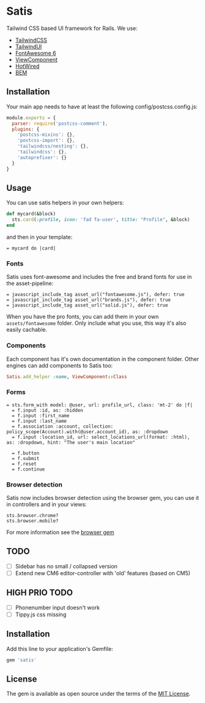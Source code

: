 # Satis

Tailwind CSS based UI framework for Rails.
We use:

- [TailwindCSS](https://tailwindcss.com)
- [TailwindUI](https://tailwindui.com)
- [FontAwesome 6](https://fontawesome.com/v6.0/)
- [ViewComponent](https://viewcomponent.org)
- [HotWired](https://hotwired.dev)
- [BEM](https://cssguidelin.es/#bem-like-naming)

## Installation

Your main app needs to have at least the following config/postcss.config.js:
```js
module.exports = {
  parser: require('postcss-comment'),
  plugins: {
    'postcss-mixins': {},
    'postcss-import': {},
    'tailwindcss/nesting': {},
    'tailwindcss': {},
    'autoprefixer': {}
  }
}
```

## Usage

You can use satis helpers in your own helpers:

```ruby
def mycard(&block)
  sts.card(:profile, icon: 'fad fa-user', title: "Profile", &block)
end
```

and then in your template:

```slim
= mycard do |card|
```

### Fonts

Satis uses font-awesome and includes the free and brand fonts for use in the asset-pipeline:

```slim
= javascript_include_tag asset_url("fontawesome.js"), defer: true
= javascript_include_tag asset_url("brands.js"), defer: true
= javascript_include_tag asset_url("solid.js"), defer: true
```

When you have the pro fonts, you can add them in your own `assets/fontawesome` folder.
Only include what you use, this way it's also easily cachable.

### Components

Each component has it's own documentation in the component folder.
Other engines can add components to Satis too:

```ruby
Satis.add_helper :name, ViewComponent::Class
```

### Forms

```slim
= sts.form_with model: @user, url: profile_url, class: 'mt-2' do |f|
  = f.input :id, as: :hidden
  = f.input :first_name
  = f.input :last_name
  = f.association :account, collection: policy_scope(Account).with(@user.account_id), as: :dropdown
  = f.input :location_id, url: select_locations_url(format: :html), as: :dropdown, hint: "The user's main location"

  = f.button
  = f.submit
  = f.reset
  = f.continue
```

### Browser detection

Satis now includes browser detection using the browser gem, you can use it in controllers and in your views:

```
sts.browser.chrome?
sts.browser.mobile?
```

For more information see the [browser gem](https://github.com/fnando/browser)

## TODO

* [ ] Sidebar has no small / collapsed version
* [ ] Extend new CM6 editor-controller with 'old' features (based on CM5)

## HIGH PRIO TODO

* [ ] Phonenumber input doesn't work
* [ ] Tippy.js css missing

## Installation

Add this line to your application's Gemfile:

```ruby
gem 'satis'
```

## License

The gem is available as open source under the terms of the [MIT License](https://opensource.org/licenses/MIT).
